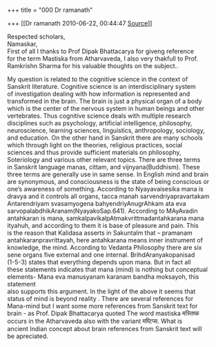 +++
title = "000 Dr ramanath"

+++
[[Dr ramanath	2010-06-22, 00:44:47 [Source](https://groups.google.com/g/bvparishat/c/-brkG3ouAK0)]]



Respected scholars,  
Namaskar,  
First of all I thanks to Prof Dipak Bhattacarya for giveng reference  
for the term Mastiska from Atharvaveda, I also very thakfull to Prof.  
Ramkrishn Sharma for his valuable thoughts on the subject..  
  
My question is related to the cognitive science in the context of  
Sanskrit literature. Cognitive science is an interdisciplinary system  
of investigation dealing with how information is represented and  
transformed in the brain. The brain is just a physical organ of a body  
which is the center of the nervous system in human beings and other  
vertebrates. Thus cognitive science deals with multiple research  
disciplines such as psychology, artificial intelligence, philosophy,  
neuroscience, learning sciences, linguistics, anthropology, sociology,  
and education. On the other hand in Sanskrit there are many schools  
which through light on the theories, religious practices, social  
sciences and thus provide sufficient materials on philosophy,  
Soteriology and various other relevant topics. There are three terms  
in Sanskrit language manas, cittam, and vijnyana(Buddhism). These  
three terms are generally use in same sense. In English mind and brain  
are synonymous, and consciousness is the state of being conscious or  
one’s awareness of something. According to Nyayavaisesika mana is  
dravya and it controls all organs, tacca manah sarvendriyapravartakam  
Antarendriyam svasamyogena bahyendriyAnugrAhkam ata eva  
sarvopalabdhikAranam(NyayakoSap.641). According to MAyAvadin  
antahkaran is mana, samkalpavikalpAtmakvrittmadantahkarana mana  
ityahuh, and according to them it is base of pleasure and pain. This  
is the reason that Kalidasa asserts in Sakuntalm that – pramanam  
antahkaranpravrittayah, here antahkarana means inner instrument of  
knowledge, the mind. According to Vedanta Philosophy there are six  
sene organs five external and one internal. BrihdAranyakopanisad  
(1-5-3) states that everything depends upon mana. But in fact all  
these statements indicates that mana (mind) is nothing but conceptual  
elements- Mana eva manusyanam karanam bandha moksayoh, this statement  
also supports this argument. In the light of the above it seems that  
status of mind is beyond reality . There are several references for  
Mana-mind but I want some more references from Sanskrit text for  
brain - as Prof. Dipak Bhattacarya quoted The word mastiska मस्तिष्क  
occurs in the Atharvaveda also with the variant मष्टिप्स. What is  
ancient Indian concept about brain references from Sanskrit text will  
be apreciated.

